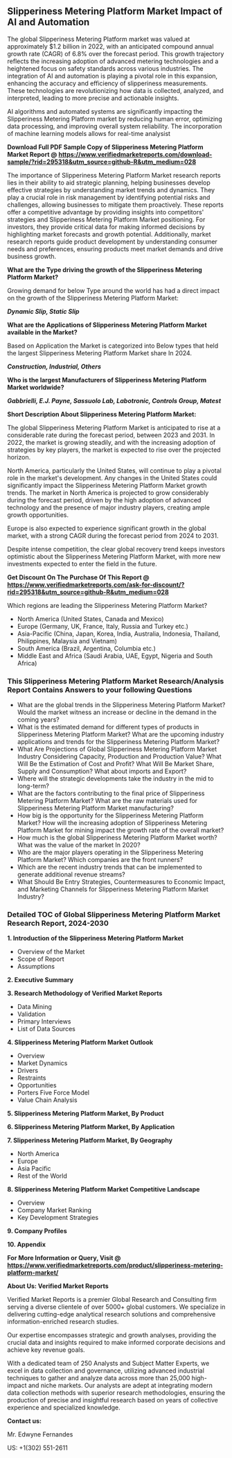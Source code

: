 <h2>Slipperiness Metering Platform Market Impact of AI and Automation</h2><p>The global Slipperiness Metering Platform market was valued at approximately $1.2 billion in 2022, with an anticipated compound annual growth rate (CAGR) of 6.8% over the forecast period. This growth trajectory reflects the increasing adoption of advanced metering technologies and a heightened focus on safety standards across various industries. The integration of AI and automation is playing a pivotal role in this expansion, enhancing the accuracy and efficiency of slipperiness measurements. These technologies are revolutionizing how data is collected, analyzed, and interpreted, leading to more precise and actionable insights.</p><p>AI algorithms and automated systems are significantly impacting the Slipperiness Metering Platform market by reducing human error, optimizing data processing, and improving overall system reliability. The incorporation of machine learning models allows for real-time analysist</p><p id="" class=""><strong>Download Full PDF Sample Copy of Slipperiness Metering Platform Market Report @ <a href="https://www.verifiedmarketreports.com/download-sample/?rid=295318&utm_source=github-R&utm_medium=028" target="_blank">https://www.verifiedmarketreports.com/download-sample/?rid=295318&utm_source=github-R&utm_medium=028</a></strong></p><p>The importance of&nbsp;Slipperiness Metering Platform Market research reports lies in their ability to aid strategic planning, helping businesses develop effective strategies by understanding market trends and dynamics. They play a crucial role in risk management by identifying potential risks and challenges, allowing businesses to mitigate them proactively. These reports offer a competitive advantage by providing insights into competitors' strategies and Slipperiness Metering Platform Market positioning. For investors, they provide critical data for making informed decisions by highlighting market forecasts and growth potential. Additionally, market research reports guide product development by understanding consumer needs and preferences, ensuring products meet market demands and drive business growth.</p><p><strong>What are the&nbsp;Type driving the growth of the Slipperiness Metering Platform Market?</strong></p><p id="" class="">Growing demand for below Type around the world has had a direct impact on the growth of the Slipperiness Metering Platform Market:</p><em><strong>Dynamic Slip, Static Slip</strong></em></p><strong>What are the&nbsp;Applications&nbsp;of Slipperiness Metering Platform Market available in the Market?</strong></p><p id="" class="">Based on Application the Market is categorized into Below types that held the largest Slipperiness Metering Platform Market share In 2024.</p><em><strong>Construction, Industrial, Others</strong></em></p><strong>Who is the largest Manufacturers of Slipperiness Metering Platform Market worldwide?</strong></p><p><em><strong>Gabbrielli, E.J. Payne, Sassuolo Lab, Labotronic, Controls Group, Matest</strong></em></p><p id="" class=""><strong>Short Description About Slipperiness Metering Platform Market:</strong></p><p>The global Slipperiness Metering Platform Market is anticipated to rise at a considerable rate during the forecast period, between 2023 and 2031. In 2022, the market is growing steadily, and with the increasing adoption of strategies by key players, the market is expected to rise over the projected horizon.</p><p>North America, particularly the United States, will continue to play a pivotal role in the market's development. Any changes in the United States could significantly impact the Slipperiness Metering Platform Market growth trends. The market in North America is projected to grow considerably during the forecast period, driven by the high adoption of advanced technology and the presence of major industry players, creating ample growth opportunities.</p><p>Europe is also expected to experience significant growth in the global market, with a strong CAGR during the forecast period from 2024 to 2031.</p><p>Despite intense competition, the clear global recovery trend keeps investors optimistic about the Slipperiness Metering Platform Market, with more new investments expected to enter the field in the future.</p><p id="" class=""><strong>Get Discount On The Purchase Of This Report @ <a href="https://www.verifiedmarketreports.com/ask-for-discount/?rid=295318&utm_source=github-R&utm_medium=028" target="_blank">https://www.verifiedmarketreports.com/ask-for-discount/?rid=295318&utm_source=github-R&utm_medium=028</a></strong></p>Which regions are leading the Slipperiness Metering Platform Market?</p><ul><li>North America (United States, Canada and Mexico)</li><li>Europe (Germany, UK, France, Italy, Russia and Turkey etc.)</li><li>Asia-Pacific (China, Japan, Korea, India, Australia, Indonesia, Thailand, Philippines, Malaysia and Vietnam)</li><li>South America (Brazil, Argentina, Columbia etc.)</li><li>Middle East and Africa (Saudi Arabia, UAE, Egypt, Nigeria and South Africa)</li></ul><h3 id="" class="">This Slipperiness Metering Platform Market Research/Analysis Report Contains Answers to your following Questions</h3><ul><li>What are the global trends in the Slipperiness Metering Platform Market? Would the market witness an increase or decline in the demand in the coming years?</li><li>What is the estimated demand for different types of products in Slipperiness Metering Platform Market? What are the upcoming industry applications and trends for the Slipperiness Metering Platform Market?</li><li>What Are Projections of Global Slipperiness Metering Platform Market Industry Considering Capacity, Production and Production Value? What Will Be the Estimation of Cost and Profit? What Will Be Market Share, Supply and Consumption? What about imports and Export?</li><li>Where will the strategic developments take the industry in the mid to long-term?</li><li>What are the factors contributing to the final price of Slipperiness Metering Platform Market? What are the raw materials used for Slipperiness Metering Platform Market manufacturing?</li><li>How big is the opportunity for the Slipperiness Metering Platform Market? How will the increasing adoption of Slipperiness Metering Platform Market for mining impact the growth rate of the overall market?</li><li>How much is the global Slipperiness Metering Platform Market worth? What was the value of the market In 2020?</li><li>Who are the major players operating in the Slipperiness Metering Platform Market? Which companies are the front runners?</li><li>Which are the recent industry trends that can be implemented to generate additional revenue streams?</li><li>What Should Be Entry Strategies, Countermeasures to Economic Impact, and Marketing Channels for Slipperiness Metering Platform Market Industry?</li></ul><h3 id="" class="">Detailed TOC of Global Slipperiness Metering Platform Market Research Report, 2024-2030</h3><p id="" class=""><strong>1. Introduction of the Slipperiness Metering Platform Market</strong></p><ul><li>Overview of the Market</li><li>Scope of Report</li><li>Assumptions</li></ul><p id="" class=""><strong>2. Executive Summary</strong></p><p id="" class=""><strong>3. Research Methodology of Verified Market Reports</strong></p><ul><li>Data Mining</li><li>Validation</li><li>Primary Interviews</li><li>List of Data Sources</li></ul><p id="" class=""><strong>4. Slipperiness Metering Platform Market Outlook</strong></p><ul><li>Overview</li><li>Market Dynamics</li><li>Drivers</li><li>Restraints</li><li>Opportunities</li><li>Porters Five Force Model</li><li>Value Chain Analysis</li></ul><p id="" class=""><strong>5. Slipperiness Metering Platform Market, By Product</strong></p><p id="" class=""><strong>6. Slipperiness Metering Platform Market, By Application</strong></p><p id="" class=""><strong>7. Slipperiness Metering Platform Market, By Geography</strong></p><ul><li>North America</li><li>Europe</li><li>Asia Pacific</li><li>Rest of the World</li></ul><p id="" class=""><strong>8. Slipperiness Metering Platform Market Competitive Landscape</strong></p><ul><li>Overview</li><li>Company Market Ranking</li><li>Key Development Strategies</li></ul><p id="" class=""><strong>9. Company Profiles</strong></p><p id="" class=""><strong>10. Appendix</strong></p><p id="" class=""><strong>For More Information or Query, Visit @ <a href="https://www.verifiedmarketreports.com/product/slipperiness-metering-platform-market/" target="_blank">https://www.verifiedmarketreports.com/product/slipperiness-metering-platform-market/</a></strong></p><p id="" class=""><strong>About Us: Verified Market Reports</strong></p><p id="" class="">Verified Market Reports is a premier Global Research and Consulting firm serving a diverse clientele of over 5000+ global customers. We specialize in delivering cutting-edge analytical research solutions and comprehensive information-enriched research studies.</p><p id="" class="">Our expertise encompasses strategic and growth analyses, providing the crucial data and insights required to make informed corporate decisions and achieve key revenue goals.</p><p id="" class="">With a dedicated team of 250 Analysts and Subject Matter Experts, we excel in data collection and governance, utilizing advanced industrial techniques to gather and analyze data across more than 25,000 high-impact and niche markets. Our analysts are adept at integrating modern data collection methods with superior research methodologies, ensuring the production of precise and insightful research based on years of collective experience and specialized knowledge.</p><p id="" class=""><strong>Contact us:</strong></p><p id="" class="">Mr. Edwyne Fernandes</p><p id="" class="">US: +1(302) 551-2611</p>